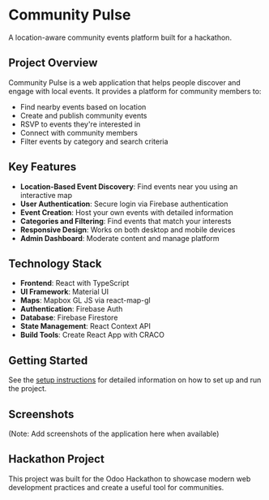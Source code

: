 # Community Pulse

A location-aware community events platform built for a hackathon.

## Project Overview

Community Pulse is a web application that helps people discover and engage with local events. It provides a platform for community members to:

- Find nearby events based on location
- Create and publish community events
- RSVP to events they're interested in
- Connect with community members
- Filter events by category and search criteria

## Key Features

- **Location-Based Event Discovery**: Find events near you using an interactive map
- **User Authentication**: Secure login via Firebase authentication
- **Event Creation**: Host your own events with detailed information
- **Categories and Filtering**: Find events that match your interests
- **Responsive Design**: Works on both desktop and mobile devices
- **Admin Dashboard**: Moderate content and manage platform

## Technology Stack

- **Frontend**: React with TypeScript
- **UI Framework**: Material UI
- **Maps**: Mapbox GL JS via react-map-gl
- **Authentication**: Firebase Auth
- **Database**: Firebase Firestore
- **State Management**: React Context API
- **Build Tools**: Create React App with CRACO

## Getting Started

See the [setup instructions](./readinstructions.txt) for detailed information on how to set up and run the project.

## Screenshots

(Note: Add screenshots of the application here when available)

## Hackathon Project

This project was built for the Odoo Hackathon to showcase modern web development practices and create a useful tool for communities.